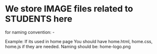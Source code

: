 # We store IMAGE files related to STUDENTS here

for naming convention:
    <WHERE ITS USED>-<Filename>

Example:
    If its used in home page
    You should have home.html, home.css, home.js if they are needed.
    Naming should be:
        home-logo.png